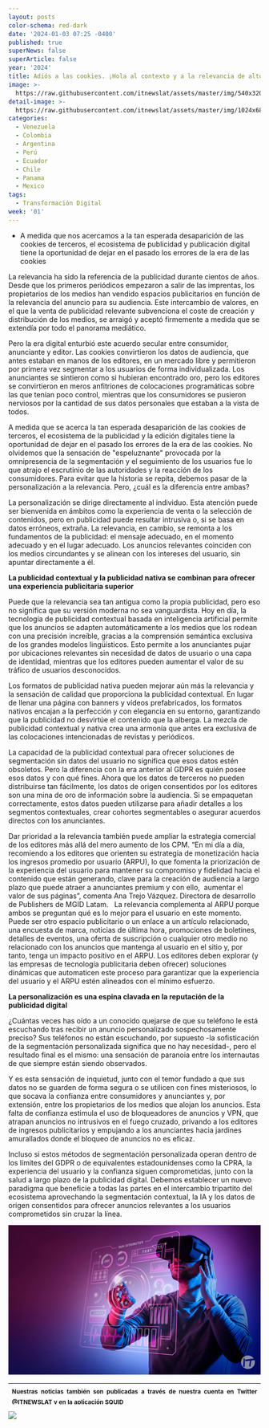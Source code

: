 ```yaml
---
layout: posts
color-schema: red-dark
date: '2024-01-03 07:25 -0400'
published: true
superNews: false
superArticle: false
year: '2024'
title: Adiós a las cookies. ¡Hola al contexto y a la relevancia de alto valor
image: >-
  https://raw.githubusercontent.com/itnewslat/assets/master/img/540x320/cookies-p.jpg
detail-image: >-
  https://raw.githubusercontent.com/itnewslat/assets/master/img/1024x680/cookies-g.jpg
categories:
  - Venezuela
  - Colombia
  - Argentina
  - Perú
  - Ecuador
  - Chile
  - Panama
  - Mexico
tags:
  - Transformación Digital
week: '01'
---
```

- A medida que nos acercamos a la tan esperada desaparición de las cookies de terceros, el ecosistema de publicidad y publicación digital tiene la oportunidad de dejar en el pasado los errores de la era de las cookies

La relevancia ha sido la referencia de la publicidad durante cientos de años. Desde que los primeros periódicos empezaron a salir de las imprentas, los propietarios de los medios han vendido espacios publicitarios en función de la relevancia del anuncio para su audiencia. Este intercambio de valores, en el que la venta de publicidad relevante subvenciona el coste de creación y distribución de los medios, se arraigó y aceptó firmemente a medida que se extendía por todo el panorama mediático.

Pero la era digital enturbió este acuerdo secular entre consumidor, anunciante y editor. Las cookies convirtieron los datos de audiencia, que antes estaban en manos de los editores, en un mercado libre y permitieron por primera vez segmentar a los usuarios de forma individualizada. Los anunciantes se sintieron como si hubieran encontrado oro, pero los editores se convirtieron en meros anfitriones de colocaciones programáticas sobre las que tenían poco control, mientras que los consumidores se pusieron nerviosos por la cantidad de sus datos personales que estaban a la vista de todos.

A medida que se acerca la tan esperada desaparición de las cookies de terceros, el ecosistema de la publicidad y la edición digitales tiene la oportunidad de dejar en el pasado los errores de la era de las cookies. No olvidemos que la sensación de "espeluznante" provocada por la omnipresencia de la segmentación y el seguimiento de los usuarios fue lo que atrajo el escrutinio de las autoridades y la reacción de los consumidores. Para evitar que la historia se repita, debemos pasar de la personalización a la relevancia. Pero, ¿cuál es la diferencia entre ambas?

La personalización se dirige directamente al individuo. Esta atención puede ser bienvenida en ámbitos como la experiencia de venta o la selección de contenidos, pero en publicidad puede resultar intrusiva o, si se basa en datos erróneos, extraña. La relevancia, en cambio, se remonta a los fundamentos de la publicidad: el mensaje adecuado, en el momento adecuado y en el lugar adecuado. Los anuncios relevantes coinciden con los medios circundantes y se alinean con los intereses del usuario, sin apuntar directamente a él.

**La publicidad contextual y la publicidad nativa se combinan para ofrecer una experiencia publicitaria superior**

Puede que la relevancia sea tan antigua como la propia publicidad, pero eso no significa que su versión moderna no sea vanguardista. Hoy en día, la tecnología de publicidad contextual basada en inteligencia artificial permite que los anuncios se adapten automáticamente a los medios que los rodean con una precisión increíble, gracias a la comprensión semántica exclusiva de los grandes modelos lingüísticos. Esto permite a los anunciantes pujar por ubicaciones relevantes sin necesidad de datos de usuario o una capa de identidad, mientras que los editores pueden aumentar el valor de su tráfico de usuarios desconocidos.

Los formatos de publicidad nativa pueden mejorar aún más la relevancia y la sensación de calidad que proporciona la publicidad contextual. En lugar de llenar una página con banners y vídeos prefabricados, los formatos nativos encajan a la perfección y con elegancia en su entorno, garantizando que la publicidad no desvirtúe el contenido que la alberga. La mezcla de publicidad contextual y nativa crea una armonía que antes era exclusiva de las colocaciones intencionadas de revistas y periódicos.

La capacidad de la publicidad contextual para ofrecer soluciones de segmentación sin datos del usuario no significa que esos datos estén obsoletos. Pero la diferencia con la era anterior al GDPR es quién posee esos datos y con qué fines. Ahora que los datos de terceros no pueden distribuirse tan fácilmente, los datos de origen consentidos por los editores son una mina de oro de información sobre la audiencia. Si se empaquetan correctamente, estos datos pueden utilizarse para añadir detalles a los segmentos contextuales, crear cohortes segmentables o asegurar acuerdos directos con los anunciantes.

Dar prioridad a la relevancia también puede ampliar la estrategia comercial de los editores más allá del mero aumento de los CPM. “En mi día a día, recomiendo a los editores que orienten su estrategia de monetización hacia los ingresos promedio por usuario (ARPU), lo que fomenta la priorización de la experiencia del usuario para mantener su compromiso y fidelidad hacia el contenido que están generando, clave para la creación de audiencia a largo plazo que puede atraer a anunciantes premium y con ello,  aumentar el valor de sus páginas”, comenta Ana Trejo Vázquez. Directora de desarrollo de Publishers de MGID Latam.
 
La relevancia complementa al ARPU porque ambos se preguntan qué es lo mejor para el usuario en este momento. Puede ser otro espacio publicitario o un enlace a un artículo relacionado, una encuesta de marca, noticias de última hora, promociones de boletines, detalles de eventos, una oferta de suscripción o cualquier otro medio no relacionado con los anuncios que mantenga al usuario en el sitio y, por tanto, tenga un impacto positivo en el ARPU. Los editores deben explorar (y las empresas de tecnología publicitaria deben ofrecer) soluciones dinámicas que automaticen este proceso para garantizar que la experiencia del usuario y el ARPU estén alineados con el mínimo esfuerzo.

**La personalización es una espina clavada en la reputación de la publicidad digital**

¿Cuántas veces has oído a un conocido quejarse de que su teléfono le está escuchando tras recibir un anuncio personalizado sospechosamente preciso? Sus teléfonos no están escuchando, por supuesto -la sofisticación de la segmentación personalizada significa que no hay necesidad-, pero el resultado final es el mismo: una sensación de paranoia entre los internautas de que siempre están siendo observados.

Y es esta sensación de inquietud, junto con el temor fundado a que sus datos no se guarden de forma segura o se utilicen con fines misteriosos, lo que socava la confianza entre consumidores y anunciantes y, por extensión, entre los propietarios de los medios que alojan los anuncios. Esta falta de confianza estimula el uso de bloqueadores de anuncios y VPN, que atrapan anuncios no intrusivos en el fuego cruzado, privando a los editores de ingresos publicitarios y empujando a los anunciantes hacia jardines amurallados donde el bloqueo de anuncios no es eficaz.

Incluso si estos métodos de segmentación personalizada operan dentro de los límites del GDPR o de equivalentes estadounidenses como la CPRA, la experiencia del usuario y la confianza siguen comprometidas, junto con la salud a largo plazo de la publicidad digital. Debemos establecer un nuevo paradigma que beneficie a todas las partes en el intercambio tripartito del ecosistema aprovechando la segmentación contextual, la IA y los datos de origen consentidos para ofrecer anuncios relevantes a los usuarios comprometidos sin cruzar la línea.

![](https://raw.githubusercontent.com/itnewslat/assets/master/img/540x320/cookies-p.jpg)

<table style="height: 42px;" width="569">
<tbody>
<tr>
<td style="text-align: justify;"><sub><strong>Nuestras noticias también son publicadas a través de nuestra cuenta en Twitter <a href="https://twitter.com/itnewslat?lang=es">@ITNEWSLAT</a> y en la aplicación <a href="https://squidapp.co/en/">SQUID</a></strong></sub></td>
</tr>
</tbody>
</table>

<img src="https://tracker.metricool.com/c3po.jpg?hash=56f88a41e39ab42c063cc51676587a04"/>
